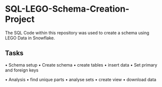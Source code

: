 # SQL-LEGO-Schema-Creation-Project
The SQL Code within this repository was used to create a schema using LEGO Data in Snowflake.

## Tasks
• Schema setup
    • Create schema
    • create tables
    • insert data
    • Set primary and foreign keys

• Analysis
    • find unique parts
    • analyse sets
    • create view
    • download data
